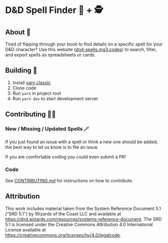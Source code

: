 <!-- @format -->

# D&D Spell Finder :mage: + :detective:

## About :mega:

Tired of flipping through your book to find details on a specific spell for your D&D character? Use this website ([dnd-spells.mg3.codes](https://dnd-spells.mg3.codes)) to search, filter, and export spells as spreadsheets or cards.

## Building :bricks:

1. Install [yarn classic](https://classic.yarnpkg.com/)
1. Clone code
1. Run `yarn` in project root
1. Run `yarn dev` to start development server

## Contributing :technologist:

### New / Missing / Updated Spells :magic_wand:

If you just found an issue with a spell or think a new one should be added, the best way to let us know is to file an issue.

If you are comfortable coding you could even submit a PR!

### Code

See [CONTRIBUTING.md](https://github.com/mg3-codes/d-d-spell-finder/blob/main/CONTRIBUTING.md) for instructions on how to contribute.

## Attribution

This work includes material taken from the System Reference Document 5.1 (“SRD 5.1”) by Wizards of the Coast LLC and available at https://dnd.wizards.com/resources/systems-reference-document. The SRD 5.1 is licensed under the Creative Commons Attribution 4.0 International License available at https://creativecommons.org/licenses/by/4.0/legalcode.
